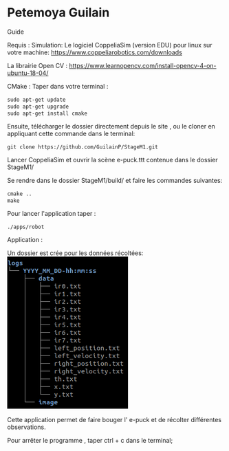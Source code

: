 # Petemoya Guilain

Guide

Requis :
Simulation:
Le logiciel CoppeliaSim  (version EDU) pour linux sur votre machine: https://www.coppeliarobotics.com/downloads

La librairie Open CV : https://www.learnopencv.com/install-opencv-4-on-ubuntu-18-04/

CMake : Taper dans votre terminal : 

    sudo apt-get update
    sudo apt-get upgrade
    sudo apt-get install cmake


Ensuite, télécharger le dossier directement depuis le site , ou le cloner en appliquant cette commande dans le terminal:

    git clone https://github.com/GuilainP/StageM1.git

Lancer CoppeliaSim et ouvrir la scène e-puck.ttt contenue dans le dossier StageM1/ 

Se rendre dans le dossier StageM1/build/ et faire les commandes suivantes:

    cmake ..
    make

Pour lancer l'application taper :

    ./apps/robot


Application : 

Un dossier est crée pour les données récoltées:
![](logs_tree.png)

Cette application permet de faire bouger l' e-puck et de récolter différentes observations.

Pour arrêter le programme , taper ctrl + c dans le terminal;



